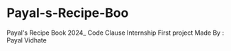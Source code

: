 # Payal-s-Recipe-Boo
Payal's Recipe Book 2024_ Code Clause Internship First project
Made By : Payal Vidhate
